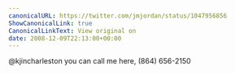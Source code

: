 ```yaml
---
canonicalURL: https://twitter.com/jmjordan/status/1047956856
ShowCanonicalLink: true
CanonicalLinkText: View original on
date: 2008-12-09T22:13:00+00:00
---
```

@kjincharleston you can call me here, (864) 656-2150
